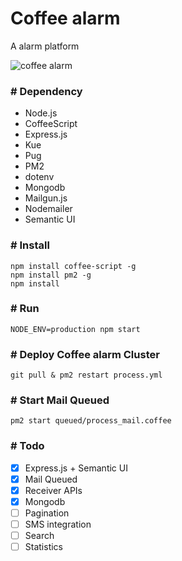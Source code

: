 # Coffee alarm

A alarm platform

![coffee alarm](https://cloud.githubusercontent.com/assets/141127/15173468/c90ff83c-178e-11e6-851a-803c33a34686.png)

### # Dependency

- Node.js
- CoffeeScript
- Express.js
- Kue
- Pug
- PM2
- dotenv
- Mongodb
- Mailgun.js
- Nodemailer
- Semantic UI

### # Install
````shell
npm install coffee-script -g
npm install pm2 -g
npm install
````

### # Run
````shell
NODE_ENV=production npm start
````

### # Deploy Coffee alarm Cluster
````
git pull & pm2 restart process.yml
````

### # Start Mail Queued
````shell
pm2 start queued/process_mail.coffee
````

### # Todo
- [x] Express.js + Semantic UI
- [x] Mail Queued
- [x] Receiver APIs
- [x] Mongodb
- [ ] Pagination
- [ ] SMS integration
- [ ] Search
- [ ] Statistics
